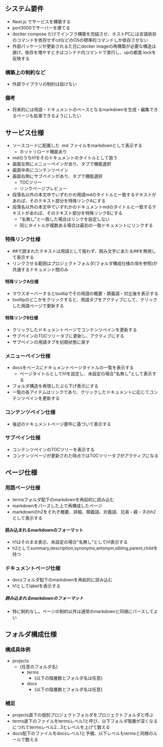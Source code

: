 ## システム要件
- Next.js でサービスを構築する
- port3000でサーバーを建てる
- docker compose だけでインフラ構築を完結させ、ホストPCには言語依存のコマンドを依存せずcdなどのOSの標準的コマンドしか依存させない
- 外部パッケージが更新されるた日にdocker imageの再構築が必要な構造は避け、依存を増やすときはコンテナ内コマンドで実行し、upの都度.lockを反映する
### 構築上の制約など
- 外部ライブラリの制約は設けない
### 備考
- 将来的には用語・ドキュメントのベースとなるmarkdownを生成・編集できるページも拡張できるようにしたい


## サービス仕様
- ソースコードに配置した .md ファイルをmarkdownとして表示する
    - ホットリロード機能あり
- mdのうちh1をそのドキュメントのタイトルとして扱う
- 画面左側にメニューペインがあり、タブで機能選択
- 画面中央にコンテンツペイン
- 画面右側にサブペインがあり、タブで機能選択
    - TOCツリー
    - リンクページプレビュー
- 段落名以外の本文中でいずれかの用語mdのタイトルと一致するテキストがあれば、そのテキスト部分を特殊リンクAにする
- 段落名以外の本文中でいずれかのドキュメントmdのタイトルと一致するテキストがあれば、そのテキスト部分を特殊リンクBにする
    - "名無し"と一致した場合はリンクを設定しない
    - 同じタイトルが複数ある場合は最初の一致ドキュメントにリンクする

### 特殊リンク仕様
- ##で囲まれたテキストは用語として扱わず、囲み文字にあたる##を無視して表示する
- リンクさせる範囲はプロジェクトフォルダ(フォルダ構成仕様の項を参照)が共通するドキュメント間のみ
#### 特殊リンクA仕様
- マウスオーバーするとtooltipでその用語の概要・類義語・対比後を表示する
- tooltipのどこかをクリックすると、用語タブをアクティブにして、クリックした用語ページで更新する
#### 特殊リンクB仕様
- クリックしたドキュメントページでコンテンツペインを更新する
- サブペインのTOCツリータブに更新し、アクティブにする
- サブペインの用語タブを初期状態に戻す

### メニューペイン仕様
- docsをベースにドキュメントページタイトルの一覧を表示する
    - ページタイトルとしてh1を設定し、未設定の場合"名無し"として表示する
- フォルダ構造を再現したぶら下げ表示にする
- 一覧の各アイテムはリンクであり、クリックしたドキュメントに応じてコンテンツペインを更新する

### コンテンツペイン仕様
- 後述のドキュメントページ要件に基づいて表示する

### サブペイン仕様
- コンテンツペインのTOCツリーを表示する
- コンテンツページが更新された時点ではTOCツリータブがアクティブになる


## ページ仕様
### 用語ページ仕様
- termsフォルダ配下のmarkdownを再起的に読み込む
- markdownをパースした上で再構成したページ
- markdownのh2をそれぞ概要、詳細、類義語、対義語、兄弟・親・子のh2として表示する
#### 読み込まれるmarkdownのフォーマット
- h1はそのまま表示、未設定の場合"名無し"としてh1表示する
- h2としてsummary,description,synonyms,antonym,sibling,parent,childを持つ

### ドキュメントページ仕様
- docsフォルダ配下のmarkdownを再起的に読み込む
- h1としてlabelを表示する
##### 読み込まれるmarkdownのフォーマット
- 特に制約なし。ページの制約以外は通常のmarkdownと同様にパースしてよい

## フォルダ構成仕様
### 構成具体例
- projects
    - {任意のフォルダ名}
        - terms
            - {以下の階層数とフォルダ名は任意}
        - docs
            - {以下の階層数とフォルダ名は任意}
### 補足
- projects直下の個別プロジェクトフォルダをプロジェクトフォルダと呼ぶ
- terms直下のファイルをtermsレベル1と呼び、以下フォルダ階層が深くなるにつれてtermsレベル2...3とレベルを上げて数える
- docs配下のファイルをdocsレベル1と予備、以下レベルもtermsと同様のルールで数える